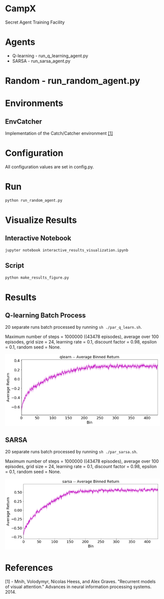 # CampX

Secret Agent Training Facility

# Agents

* Q-learning - run_q_learning_agent.py
* SARSA - run_sarsa_agent.py
# Random - run_random_agent.py

# Environments

## EnvCatcher 
Implementation of the Catch/Catcher environment [[1]](#references)

# Configuration

All configuration values are set in config.py.

# Run

```python
python run_random_agent.py
```

# Visualize Results

## Interactive Notebook
```sh
jupyter notebook interactive_results_visualization.ipynb
```

## Script

```python
python make_results_figure.py
```

# Results

## Q-learning Batch Process

20 separate runs batch processed by running ```sh ./par_q_learn.sh```.

Maximum number of steps = 1000000 ((43478 episodes), average over 100 episodes, grid size = 24, learning rate = 0.1, discount factor = 0.98, epsilon = 0.1, random seed = None.

![QLEARN](/images/qlearn_groupfig.png "Q-learning Average Returns")

## SARSA

20 separate runs batch processed by running ```sh ./par_sarsa.sh```.

Maximum number of steps = 1000000 ((43478 episodes), average over 100 episodes, grid size = 24, learning rate = 0.1, discount factor = 0.98, epsilon = 0.1, random seed = None.

![SARSA](/images/sarsa_groupfig.png "SARSA Average Returns")

# References

[1] - Mnih, Volodymyr, Nicolas Heess, and Alex Graves. "Recurrent models of visual attention." Advances in neural information processing systems. 2014.
